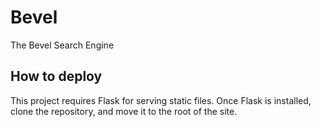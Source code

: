 # Bevel
The Bevel Search Engine
## How to deploy
This project requires Flask for serving static files. Once Flask is installed, clone the repository, and move it to the root of the site.
